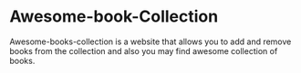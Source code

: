 # Awesome-book-Collection
Awesome-books-collection is a website that allows you to add and remove books from the collection and also you may find awesome collection of books. 
